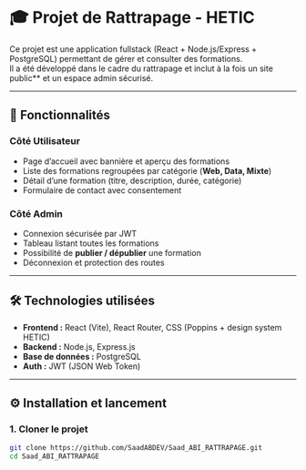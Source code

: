 # 🎓 Projet de Rattrapage - HETIC

Ce projet est une application fullstack (React + Node.js/Express + PostgreSQL) permettant de gérer et consulter des formations.  
Il a été développé dans le cadre du rattrapage et inclut à la fois un site public** et un espace admin sécurisé.

---

## 🚀 Fonctionnalités

### Côté Utilisateur
- Page d’accueil avec bannière et aperçu des formations
- Liste des formations regroupées par catégorie (**Web, Data, Mixte**)
- Détail d’une formation (titre, description, durée, catégorie)
- Formulaire de contact avec consentement

### Côté Admin
- Connexion sécurisée par JWT
- Tableau listant toutes les formations
- Possibilité de **publier / dépublier** une formation
- Déconnexion et protection des routes

---

## 🛠️ Technologies utilisées

- **Frontend :** React (Vite), React Router, CSS (Poppins + design system HETIC)
- **Backend :** Node.js, Express.js
- **Base de données :** PostgreSQL
- **Auth :** JWT (JSON Web Token)

---

## ⚙️ Installation et lancement

### 1. Cloner le projet
```bash
git clone https://github.com/SaadABDEV/Saad_ABI_RATTRAPAGE.git
cd Saad_ABI_RATTRAPAGE
